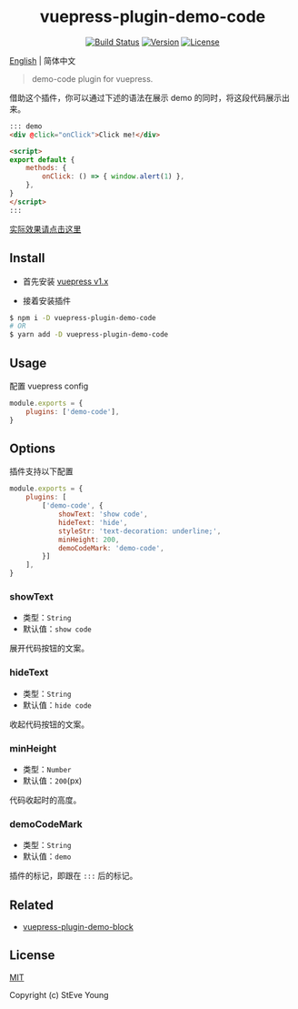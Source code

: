 <h1 align="center">vuepress-plugin-demo-code</h1>

<p align="center">
    <a href="https://circleci.com/gh/BuptStEve/vuepress-plugin-demo-code/tree/master"><img src="https://img.shields.io/circleci/project/github/BuptStEve/vuepress-plugin-demo-code/master.svg" alt="Build Status"></a>
    <a href="https://www.npmjs.com/package/vuepress-plugin-demo-code"><img src="https://img.shields.io/npm/v/vuepress-plugin-demo-code.svg" alt="Version"></a>
    <a href="https://www.npmjs.com/package/vuepress-plugin-demo-code"><img src="https://img.shields.io/npm/l/vuepress-plugin-demo-code.svg" alt="License"></a>
</p>

[English](../) | 简体中文

> demo-code plugin for vuepress.

借助这个插件，你可以通过下述的语法在展示 demo 的同时，将这段代码展示出来。

```md
::: demo
<div @click="onClick">Click me!</div>

<script>
export default {
    methods: {
        onClick: () => { window.alert(1) },
    },
}
</script>
:::
```

[实际效果请点击这里](./example/)

## Install

* 首先安装 [vuepress v1.x](https://github.com/vuejs/vuepress)

* 接着安装插件

```bash
$ npm i -D vuepress-plugin-demo-code
# OR
$ yarn add -D vuepress-plugin-demo-code
```

## Usage
配置 vuepress config

```js
module.exports = {
    plugins: ['demo-code'],
}
```

## Options
插件支持以下配置

```js
module.exports = {
    plugins: [
        ['demo-code', {
            showText: 'show code',
            hideText: 'hide',
            styleStr: 'text-decoration: underline;',
            minHeight: 200,
            demoCodeMark: 'demo-code',
        }]
    ],
}
```

### showText
* 类型：`String`
* 默认值：`show code`

展开代码按钮的文案。

### hideText
* 类型：`String`
* 默认值：`hide code`

收起代码按钮的文案。

### minHeight
* 类型：`Number`
* 默认值：`200`(px)

代码收起时的高度。

### demoCodeMark
* 类型：`String`
* 默认值：`demo`

插件的标记，即跟在 `:::` 后的标记。

## Related
* [vuepress-plugin-demo-block](https://github.com/xiguaxigua/vuepress-plugin-demo-block)

## License

[MIT](http://opensource.org/licenses/MIT)

Copyright (c) StEve Young
